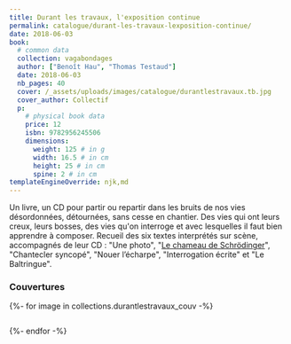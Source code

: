 ```yaml
---
title: Durant les travaux, l'exposition continue
permalink: catalogue/durant-les-travaux-lexposition-continue/
date: 2018-06-03
book:
  # common data
  collection: vagabondages
  author: ["Benoît Hau", "Thomas Testaud"]
  date: 2018-06-03
  nb_pages: 40
  cover: /_assets/uploads/images/catalogue/durantlestravaux.tb.jpg
  cover_author: Collectif
  p:
    # physical book data
    price: 12
    isbn: 9782956245506
    dimensions:
      weight: 125 # in g
      width: 16.5 # in cm
      height: 25 # in cm
      spine: 2 # in cm
templateEngineOverride: njk,md
---
```

Un livre, un CD pour partir ou repartir dans les bruits de nos vies désordonnées, détournées, sans cesse en chantier. Des vies qui ont leurs creux, leurs bosses, des vies qu'on interroge et avec lesquelles il faut bien apprendre à composer. Recueil des six textes interprétés sur scène, accompagnés de leur CD : "Une photo", "<a href="https://www.youtube.com/watch?v=sYgCkEBL8F8" target="_blank" title="Vidéo du texte lu par l'auteur sur Youtube">Le chameau de Schrödinger</a>", "Chantecler syncopé", "Nouer l’écharpe", "Interrogation écrite" et "Le Baltringue".

<!-- more -->

### Couvertures
<div class="galerie">
    {%- for image in collections.durantlestravaux_couv -%}
        <figure><img src="/{{ image }}" alt=""></figure>
    {%- endfor -%}
</div>